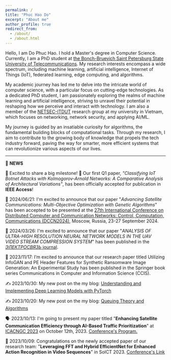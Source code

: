 ```yaml
---
permalink: /
title: "Phuc Hao Do"
excerpt: "About me"
author_profile: true
redirect_from: 
  - /about/
  - /about.html
---
```


Hello, I am Do Phuc Hao. I hold a Master's degree in Computer Science. Currently, I am a PhD student at [the Bonch-Bruevich Saint Petersburg State University of Telecommunications](https://www.sut.ru/). My research interests encompass a wide spectrum, including machine learning, artificial intelligence, Internet of Things (IoT), federated learning, edge computing, and algorithms.

My academic journey has led me to delve into the intricate world of computer science, with a particular focus on cutting-edge technologies. As a dedicated PhD student, I am passionately exploring the realms of machine learning and artificial intelligence, striving to unravel their potential in reshaping how we perceive and interact with technology. I am also a member of the [NETSEC-ITDUT](https://netsec-it.dut.udn.vn/home) research group at my university in Vietnam, which focuses on networking, network security, and applying AI/ML.

My journey is guided by an insatiable curiosity for algorithms, the fundamental building blocks of computational tasks. Through my research, I aim to contribute to the growing body of knowledge that propels the tech industry forward, paving the way for smarter, more efficient systems that can revolutionize various aspects of our lives.


---------------------------------------------------------------
📢 **NEWS**  

🎉 Excited to share a big milestone! 🎉 
Our first Q1 paper, *"Classifying IoT Botnet Attacks with Kolmogorov-Arnold Networks: A Comparative Analysis of Architectural Variations"*, has been officially accepted for publication in **IEEE Access**! 

🥳 2024/06/21: I'm excited to announce that our paper "_Advancing Satellite Communications: Multi-Objective Optimization with Genetic Algorithms_" has been accepted to be presented at the [27th International Conference on Distributed Computer and Communication Networks: Control, Computation, Communications (DCCN2024)](https://dccn.ru/), Moscow, Russia, 23-27 September 2024.

🥳 2024/03/26: I'm excited to announce that our paper "_ANALYSIS OF ULTRA-HIGH RESOLUTION NEURAL NETWORK MODELS IN THE UAV VIDEO STREAM COMPRESSION SYSTEM_" has been published in the [_ЭЛЕКТРОСВЯЗЬ_ journal](https://www.elibrary.ru/item.asp?id=67294355).

🥳 2023/11/17: I’m excited to announce that our research paper titled Utilizing InfoGAN and PE Header Features for Synthetic Ransomware Image Generation: An Experimental Study has been published in the Springer book series Communications in Computer and Information Science (CCIS).

✍️ 2023/10/30: My new post on the my blog: [Understanding and Implementing Deep Learning Models with PyTorch](https://phuchaodo.github.io/posts/2023/10/30/understanding-and-implement-deep-learning-model-with-pytorch/)

✍️ 2023/10/20: My new post on the my blog: [Queuing Theory and Algorithms](https://phuchaodo.github.io/posts/2023/10/20/queueing-theory-and-algorithm-mot-so-khai-niem-co-ban/)

🗣️ 2023/10/13: I'm going to present my paper titled "**Enhancing Satellite Communication Efficiency through AI-Based Traffic Prioritization**" at [ICACNGC 2023](https://icacnc.com/) on October 12th, 2023. [Conference's Program.](/files/icacnc2023.pdf)

🥳 2023/10/09: Congratulations on the newly accepted paper of our research team: "**Leveraging FFT and Hybrid EfficientNet for Enhanced Action Recognition in Video Sequences**" in SoICT 2023. [Conference's Link](https://soict.org/)
